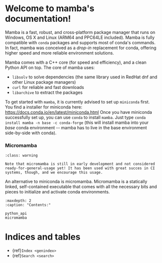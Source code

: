 Welcome to mamba's documentation!
=================================

Mamba is a fast, robust, and cross-platform package manager that runs on Windows, OS X and Linux (ARM64 and PPC64LE included).
Mamba is fully compatible with `conda` packages and supports most of conda's commands. In fact, mamba was conceived as a _drop-in_ replacement for conda, offering higher speed and more reliable environment solutions.

Mamba comes with a C++ core (for speed and efficiency), and a clean Python API on top. The core of mamba uses:

- `libsolv` to solve dependencies (the same library used in RedHat dnf and other Linux package managers)
- `curl` for reliable and fast downloads
- `libarchive` to extract the packages

To get started with `mamba`, it is currently advised to set up `miniconda` first. You find a installer for miniconda here: https://docs.conda.io/en/latest/miniconda.html
Once you have miniconda successfully set up, you can use `conda` to install `mamba`. Just type `conda install mamba -n base -c conda-forge` (this will install mamba into your _base_ conda environment -- mamba has to live in the base environment side-by-side with conda).

### Micromamba

```{admonition} Warning
:class: warning

Note that micromamba is still in early development and not considered ready-for-general-usage yet! It has been used with great succes in CI systems, though, and we encourage this usage.
```

An alternative to miniconda is micromamba. Micromamba is a statically linked, self-contained executable that comes with all the necessary bits and pieces to initialize and activate conda environments.


```{toctree}
:maxdepth: 2
:caption: "Contents:"

python_api
micromamba

```


Indices and tables
==================

* {ref}`Index <genindex>`
* {ref}`Search <search>`

<!-- * {ref}`modindex <modindex>` -->
